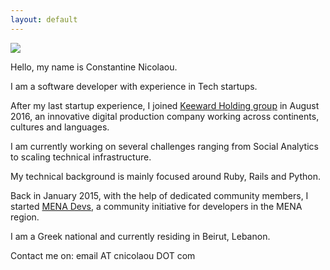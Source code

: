 ```yaml
---
layout: default
---
```


![](https://dl.dropboxusercontent.com/u/2630783/media/cnicolaou_portrait.jpg)

Hello, my name is Constantine Nicolaou.

I am a software developer with experience in Tech startups.

After my last startup experience, I joined [Keeward Holding group](http://keeward.com/the-teams/) in August 2016, an innovative digital production company working across continents, cultures and languages.

I am currently working on several challenges ranging from Social Analytics to scaling technical infrastructure.

My technical background is mainly focused around Ruby, Rails and Python.

Back in January 2015, with the help of dedicated community members, I started [MENA Devs](http://menadevs.com), a community initiative for developers in the MENA region.

I am a Greek national and currently residing in Beirut, Lebanon.

Contact me on: email AT cnicolaou DOT com
